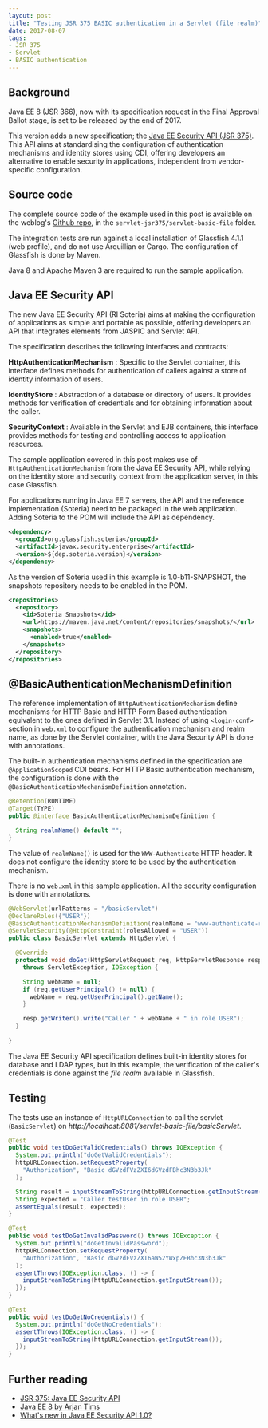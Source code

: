 ```yaml
---
layout: post
title: "Testing JSR 375 BASIC authentication in a Servlet (file realm)"
date: 2017-08-07
tags:
- JSR 375
- Servlet
- BASIC authentication
---
```


## Background

Java EE 8 (JSR 366), now with its specification request in the Final Approval
Ballot stage, is set to be released by the end of 2017.

This version adds a new specification; the [Java EE Security API (JSR 375)][jsr-375]. This API aims
at standardising the configuration of authentication mechanisms and identity stores using CDI,
offering developers an alternative to enable security in applications, independent from
vendor-specific configuration.

## Source code

The complete source code of the example used in this post is available on the
weblog's [Github repo][guzman-github], in the `servlet-jsr375/servlet-basic-file` folder.

The integration tests are run against a local installation of Glassfish 4.1.1 (web
profile), and do not use Arquillian or Cargo. The configuration of Glassfish is
done by Maven.

Java 8 and Apache Maven 3 are required to run the sample application.

## Java EE Security API

The new Java EE Security API (RI Soteria) aims at making the configuration
of applications as simple and portable as possible, offering developers an API that integrates
elements from JASPIC and Servlet API.

The specification describes the following interfaces and contracts:

**HttpAuthenticationMechanism**
: Specific to the Servlet container, this interface defines methods for authentication of callers
  against a store of identity information of users.

**IdentityStore**
: Abstraction of a database or directory of users. It provides methods for verification of
  credentials and for obtaining information about the caller.

**SecurityContext**
: Available in the Servlet and EJB containers, this interface provides methods for testing and
  controlling access to application resources.

The sample application covered in this post makes use of `HttpAuthenticationMechanism` from the Java
EE Security API, while relying on the identity store and security context from the application
server, in this case Glassfish.

For applications running in Java EE 7 servers, the API and the reference implementation (Soteria)
need to be packaged in the web application. Adding Soteria to the POM will include the API as
dependency.

```xml
<dependency>
  <groupId>org.glassfish.soteria</groupId>
  <artifactId>javax.security.enterprise</artifactId>
  <version>${dep.soteria.version}</version>
</dependency>
```

As the version of Soteria used in this example is 1.0-b11-SNAPSHOT, the snapshots repository needs
to be enabled in the POM.

```xml
<repositories>
  <repository>
    <id>Soteria Snapshots</id>
    <url>https://maven.java.net/content/repositories/snapshots/</url>
    <snapshots>
      <enabled>true</enabled>
    </snapshots>
  </repository>
</repositories>
```

## @BasicAuthenticationMechanismDefinition

The reference implementation of `HttpAuthenticationMechanism` define mechanisms for HTTP Basic and
HTTP Form Based authentication equivalent to the ones defined in Servlet 3.1. Instead of using
`<login-conf>` section in `web.xml` to configure the authentication mechanism and realm name, as
done by the Servlet container, with the Java Security API is done with annotations.

The built-in authentication mechanisms defined in the specification are `@ApplicationScoped` CDI
beans. For HTTP Basic authentication mechanism, the configuration is done with the
`@BasicAuthenticationMechanismDefinition` annotation.


```java
@Retention(RUNTIME)
@Target(TYPE)
public @interface BasicAuthenticationMechanismDefinition {

  String realmName() default "";
}
```

The value of `realmName()` is used for the `WWW-Authenticate` HTTP header. It does not configure the
identity store to be used by the authentication mechanism.

There is no `web.xml` in this sample application. All the security configuration is done with
annotations. 

```java
@WebServlet(urlPatterns = "/basicServlet")
@DeclareRoles({"USER"})
@BasicAuthenticationMechanismDefinition(realmName = "www-authenticate-realm")
@ServletSecurity(@HttpConstraint(rolesAllowed = "USER"))
public class BasicServlet extends HttpServlet {

  @Override
  protected void doGet(HttpServletRequest req, HttpServletResponse resp)
    throws ServletException, IOException {

    String webName = null;
    if (req.getUserPrincipal() != null) {
      webName = req.getUserPrincipal().getName();
    }

    resp.getWriter().write("Caller " + webName + " in role USER");
  }
  
}
```

The Java EE Security API specification defines built-in identity stores for database and LDAP types,
but in this example, the verification of the caller's credentials is done against the *file realm*
available in Glassfish.

## Testing

The tests use an instance of `HttpURLConnection` to call the servlet (`BasicServlet`) on
*http://localhost:8081/servlet-basic-file/basicServlet*.

```java
@Test
public void testDoGetValidCredentials() throws IOException {
  System.out.println("doGetValidCredentials");
  httpURLConnection.setRequestProperty(
    "Authorization", "Basic dGVzdFVzZXI6dGVzdFBhc3N3b3Jk"
  );

  String result = inputStreamToString(httpURLConnection.getInputStream());
  String expected = "Caller testUser in role USER";
  assertEquals(result, expected);
}

@Test
public void testDoGetInvalidPassword() throws IOException {
  System.out.println("doGetInvalidPassword");
  httpURLConnection.setRequestProperty(
    "Authorization", "Basic dGVzdFVzZXI6aW52YWxpZFBhc3N3b3Jk"
  );
  assertThrows(IOException.class, () -> {
    inputStreamToString(httpURLConnection.getInputStream());
  });
}

@Test
public void testDoGetNoCredentials() {
  System.out.println("doGetNoCredentials");
  assertThrows(IOException.class, () -> {
    inputStreamToString(httpURLConnection.getInputStream());
  });
}
```

## Further reading
- [JSR 375: Java EE Security API][jsr-375]
- [Java EE 8 by Arjan Tims][javaee8-zeef]
- [What's new in Java EE Security API 1.0?][whats-new-security-api]

[jsr-375]: https://www.jcp.org/en/jsr/detail?id=375
[jsr-375-ri]: https://github.com/javaee/security-soteria
[javaee8-zeef]: https://javaee8.zeef.com/arjan.tijms#block_40027
[guzman-github]: https://github.com/david-guzman/weblog-examples
[whats-new-security-api]: http://arjan-tijms.omnifaces.org/p/whats-new-in-java-ee-security-api-10.html

